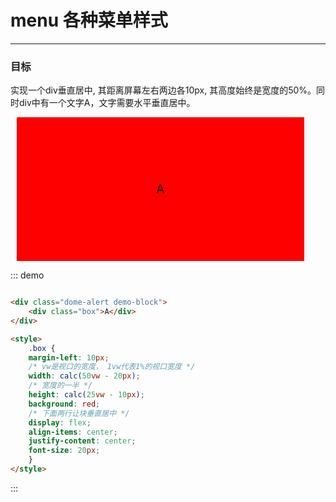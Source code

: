 
# menu 各种菜单样式
----
### 目标
实现一个div垂直居中, 其距离屏幕左右两边各10px, 其高度始终是宽度的50%。同时div中有一个文字A，文字需要水平垂直居中。




<div class="dome-alert demo-block">
    <div class="box">A</div>
</div>

<style>
    .box {
    margin-left: 10px;
    /* vw是视口的宽度， 1vw代表1%的视口宽度 */
    width: calc(50vw - 20px);
    /* 宽度的一半 */
    height: calc(25vw - 10px);
    background: red;
    /* 下面两行让块垂直居中 */
    display: flex;
    align-items: center;
    justify-content: center;
    font-size: 20px;
    }
</style>


::: demo
```html

<div class="dome-alert demo-block">
    <div class="box">A</div>
</div>

<style>
    .box {
    margin-left: 10px;
    /* vw是视口的宽度， 1vw代表1%的视口宽度 */
    width: calc(50vw - 20px);
    /* 宽度的一半 */
    height: calc(25vw - 10px);
    background: red;
    /* 下面两行让块垂直居中 */
    display: flex;
    align-items: center;
    justify-content: center;
    font-size: 20px;
    }
</style>

```
:::

